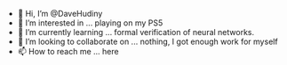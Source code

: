- 👋 Hi, I’m @DaveHudiny
- 👀 I’m interested in ... playing on my PS5
- 🌱 I’m currently learning ... formal verification of neural networks.
- 💞️ I’m looking to collaborate on ... nothing, I got enough work for myself
- 📫 How to reach me ... here

<!---
DaveHudiny/DaveHudiny is a ✨ special ✨ repository because its `README.md` (this file) appears on your GitHub profile.
You can click the Preview link to take a look at your changes.
--->
